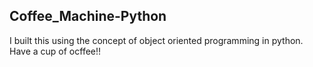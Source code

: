 ## Coffee_Machine-Python

I built this using the concept of object oriented programming in python.
Have a cup of ocffee!!
